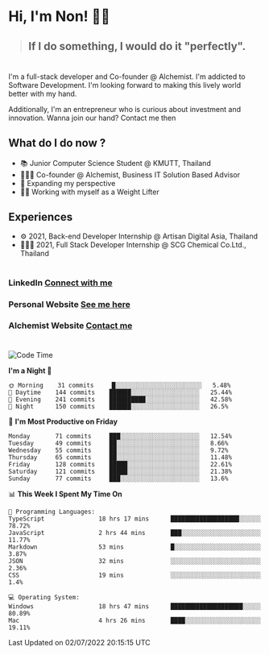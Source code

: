 # Hi, I'm Non! 🖐🏻

> ## If I do something, I would do it "perfectly".

#

I'm a full-stack developer and Co-founder @ Alchemist. I'm addicted to Software Development. I'm looking forward to making this lively world better with my hand.

Additionally, I'm an entrepreneur who is curious about investment and innovation. Wanna join our hand? Contact me then

## What do I do now ?

- 📚 Junior Computer Science Student @ KMUTT, Thailand
- 🧑🏻‍💻 Co-founder @ Alchemist, Business IT Solution Based Advisor
- 🌈 Expanding my perspective
- 🏋🏻 Working with myself as a Weight Lifter

## Experiences

- ⚙️ 2021, Back-end Developer Internship @ Artisan Digital Asia, Thailand
- 🧑🏻‍💻 2021, Full Stack Developer Internship @ SCG Chemical Co.Ltd., Thailand

#

### LinkedIn [Connect with me](https://www.linkedin.com/in/non-nontra/)

### Personal Website [See me here](https://nonnontra.com/)

### Alchemist Website [Contact me](https://alchemist-softwarehouse.co/)

#

<!--START_SECTION:waka-->
![Code Time](http://img.shields.io/badge/Code%20Time-1%2C844%20hrs%2040%20mins-blue)

**I'm a Night 🦉** 

```text
🌞 Morning    31 commits     █░░░░░░░░░░░░░░░░░░░░░░░░   5.48% 
🌆 Daytime    144 commits    ██████░░░░░░░░░░░░░░░░░░░   25.44% 
🌃 Evening    241 commits    ██████████░░░░░░░░░░░░░░░   42.58% 
🌙 Night      150 commits    ██████░░░░░░░░░░░░░░░░░░░   26.5%

```
📅 **I'm Most Productive on Friday** 

```text
Monday       71 commits     ███░░░░░░░░░░░░░░░░░░░░░░   12.54% 
Tuesday      49 commits     ██░░░░░░░░░░░░░░░░░░░░░░░   8.66% 
Wednesday    55 commits     ██░░░░░░░░░░░░░░░░░░░░░░░   9.72% 
Thursday     65 commits     ██░░░░░░░░░░░░░░░░░░░░░░░   11.48% 
Friday       128 commits    █████░░░░░░░░░░░░░░░░░░░░   22.61% 
Saturday     121 commits    █████░░░░░░░░░░░░░░░░░░░░   21.38% 
Sunday       77 commits     ███░░░░░░░░░░░░░░░░░░░░░░   13.6%

```


📊 **This Week I Spent My Time On** 

```text
💬 Programming Languages: 
TypeScript               18 hrs 17 mins      ███████████████████░░░░░░   78.72% 
JavaScript               2 hrs 44 mins       ███░░░░░░░░░░░░░░░░░░░░░░   11.77% 
Markdown                 53 mins             █░░░░░░░░░░░░░░░░░░░░░░░░   3.87% 
JSON                     32 mins             ░░░░░░░░░░░░░░░░░░░░░░░░░   2.36% 
CSS                      19 mins             ░░░░░░░░░░░░░░░░░░░░░░░░░   1.4%

💻 Operating System: 
Windows                  18 hrs 47 mins      ████████████████████░░░░░   80.89% 
Mac                      4 hrs 26 mins       ████░░░░░░░░░░░░░░░░░░░░░   19.11%

```


 Last Updated on 02/07/2022 20:15:15 UTC
<!--END_SECTION:waka-->
